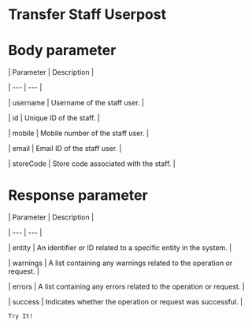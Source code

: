 # Transfer Staff Userpost

# Body parameter

| Parameter | Description |

| --- | --- |

| username | Username of the staff user. |

| id | Unique ID of the staff. |

| mobile | Mobile number of the staff user. |

| email | Email ID of the staff user. |

| storeCode | Store code associated with the staff. |



# Response parameter

| Parameter | Description |

| --- | --- |

| entity | An identifier or ID related to a specific entity in the system. |

| warnings | A list containing any warnings related to the operation or request. |

| errors | A list containing any errors related to the operation or request. |

| success | Indicates whether the operation or request was successful. |



`Try It!`